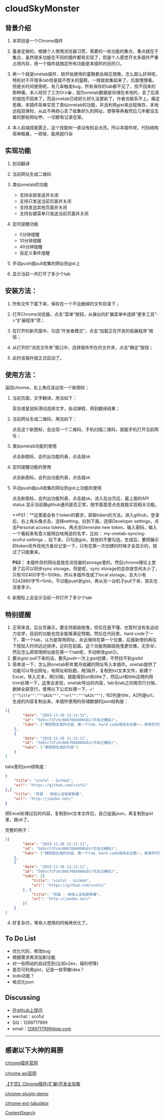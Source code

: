 # cloudSkyMonster

## 背景介绍 ##

1. 本项目是一个Chrome插件

2. 量身定做的，根据个人使用浏览器习惯，需要的一些功能的集合，重点就在于集合，虽然很多功能在不同的插件都有实现了，但是个人感觉开太多插件严重占用内存，用一个插件就搞定所有功能是本插件的目的:smirk:。

3. 再一个就是onetab插件，刚开始使用的童鞋都会相见恨晚，怎么那么好用呢，特别对于开很多tab但是就不想关的童鞋，一按就收集起来了，后面慢慢看。但是长时间使用呢，有几率触发bug，所有保存的tab都不见了，找不回来的那种痛，本人经历了三次Orz:sob:，因为onetab数据是存储在本地的，丢了后真的就找不回来了，而且onetab已经好久好久没更新了，作者也联系不上。痛定思痛，本插件简单实现了类似onetab的功能，并且利用gist来远程保存，本地远程双保险，从此不再担心丢了收集好久的网址，想等等再看然后几年都没去看的那些网址:flushed:，一切都有记录在案。
4. 本人前端技能匮乏，这个技能树一直没有机会点亮，所以本插件呢，代码结构简单粗暴，一把梭，能用就行:smiley:

## **实现功能**

1. 划词翻译
2. 当前网址生成二维码
3. 类似onetab的功能
   - 支持全部发送并关闭
   - 支持只发送当前页面并关闭
   - 支持发送其他页面并关闭
   - 支持右键菜单只发送当前页面并关闭
4. 定时提醒功能
   - 5分钟提醒
   - 10分钟提醒
   - 40分钟提醒
   - 自定义事件提醒

5. 手动push或pull收集的网址到gist上

6. 显示当前一共打开了多少个tab

   


## 安装方法： ##

1. 所有文件下载下来，保存在一个不会删掉的文件目录下；

2. 打开Chrome浏览器，点击“菜单”按钮，从弹出的扩展菜单中选择“更多工具”->“扩展程序”项；

3. 在打开的新页面中，勾选“开发者模式”，点击“加载正在开发的拓展程序”按钮；

4. 从打开的“浏览文件夹”窗口中，选择插件所在的文件夹，点击“确定”按钮；

5. 此时该插件就正式启动了。



## 使用方法： ##

返回chrome，右上角应该出现一个新图标；

1. 当前页面，文字翻译，用法如下：

   双击或是鼠标滑动选择文字，自动弹框，得到翻译结果；

2. 当前网址生成二维码，用法如下：

   点击这个新图标，会出现一个二维码，手机扫描二维码，就能手机打开当前网址；

3. 类似onetab功能的使用

   点击新图标，会列出功能列表，点击就ok

4. 定时提醒功能的使用

   点击新图标，会列出功能列表，点击就ok

5. 手动push或pull收集的网址到gist上功能的使用

   点击新图标，会列出功能列表，点击就ok，进入后台页后，最上面的API status 显示当前跟github通讯是否正常，按字面意思点击就能实现相关功能。

   **PS1：**这里面会有个token的要求，获取token的方法，进入github，登录后，右上角头像点击，选择setting，拉到下面，选择Developer settings，点击Personal access tokens，再点击Generate new token，输入密码，输入一个看起来有意义能明白啥用途的名字，比如： my-onetab-syncing-scoful-settings ，拉下来，只勾选gist，其他的不要勾选，生成后，要把展示的token另外找地方备份记录一下，只有在第一次创建的时候才会显示的，错过了只能重来。

   **PS2：** 本插件存的网址是放在浏览器的storage里的，然后chrome理论上登录了后可以同步sync storage，但是呢，sync storage的总存放空间太小了，只有102400字节=100kb，所以本插件改成了local storage，总大小有5242880字节=5mb，不过能push到gist，再从另一台机子pull下来，其实也没差多少。

6. 新图标上会显示当前一共打开了多少个tab



## 特别提醒

1. 正常来说，后台页展示，要支持超级拖曳，但实在是不懂，也暂时没有急迫动力去学，目前的功能也完全能够满足预期。然后在代码里，hard code了一下，第一个tab，认为是常用网址，永远保持在第一个位置，后面新增的再往下按加入时间远近排序，近的在前面。这个功能用超级拖曳更优雅，无奈:dizzy_face:，然后怎么把常用网址放在第一个tab呢，手动修改gist:neutral_face:。
2. 要从gist pull下来的话，要先push一次上gist创建，不然找不到gistId
3. 简单说一下，怎么把onetab积年累月收藏的网址导入本插件。onetab提供了功能可以导出网址，有网址和标题，用|隔开，复制到txt文本文件，新建个Excel，导入文本，用|分隔，就能得到url和title了，然后url和title这两列用trim处理一下，这里会发现，onetab导出的内容，tab与tab之间用空行分隔，删掉全部空行，使用以下公式处理一下，`="{""title"":"""&B2&""",""url"":"""&A2&"""},"`B2列是title，A2列是url，生成的内容复制出来，本插件使用的存储数据的json结构是：

```json
[{
		"date": "2019-11-26 11:11:11",
		"id": "5ddccf37c6c66b70bb806bb1(可自己模拟)",
		"tabs": ["填刚刚生成的内容，第一个tab，hard code保持永远第一，常用的可放这个tab里"]
	},
	{
		"date": "2019-11-26 11:11:11",
		"id": "5ddccf37c6c66b70bb806bb1(可自己模拟)",
		"tabs": ["填刚刚生成的内容"]
	}
]
```

tabs里的json结构是：

```json
{
	"title": "scoful · GitHub",
	"url": "https://github.com/scoful"
},{
	"title": "煎蛋 - 地球上没有新鲜事",
	"url": "http://jandan.net/"
}
```

把Excel处理过后的内容，复制到txt文本文件后，自己组装json，再复制到gist里，就ok了。

完整的例子：

```json
[{
		"date": "2019-11-26 11:11:11",
		"id": "5ddccf37c6c66b70bb806bb1(可自己模拟)",
		"tabs": ["填刚刚生成的内容，第一个tab，hard code保持永远第一，常用的可放这个tab里"]
	},
	{
		"date": "2019-11-26 11:11:11",
		"id": "5ddccf37c6c66b70bb806bb1(可自己模拟)",
		"tabs": [{
			"title": "scoful · GitHub",
			"url": "https://github.com/scoful"
		}, {
			"title": "煎蛋 - 地球上没有新鲜事",
			"url": "http://jandan.net/"
		}]
	}
]
```

4. 好复杂:sweat:，等有人想用的时候再优化了。



## To Do List ##

- 优化代码，修改bug
- 根据需求再添加新功能
- 对一些网站的自动签到(比如v2ex，福利吧等)
- 是否可利用gist，记录一些零散idea？
- todo功能？
- 格式化json



## Discussing ##
- [在github上提问](https://github.com/scoful/cloudSkyMonster/issues/new "在github上提问")
- wechat：scoful
- QQ：1269717999
- email：1269717999@qq.com



------

## 感谢以下大神的肩膀

[chrome插件官网](https://developer.chrome.com/extensions)

[chrome api官网](https://developer.chrome.com/extensions/api_index)

[【干货】Chrome插件(扩展)开发全攻略](https://www.cnblogs.com/liuxianan/p/chrome-plugin-develop.html#%E9%95%BF%E8%BF%9E%E6%8E%A5%E5%92%8C%E7%9F%AD%E8%BF%9E%E6%8E%A5)

[chrome-plugin-demo](https://github.com/sxei/chrome-plugin-demo)

[chrome-ext-tabulator](https://github.com/greduan/chrome-ext-tabulator)

[ContextSearch](https://github.com/lo0kup/ContextSearch)



